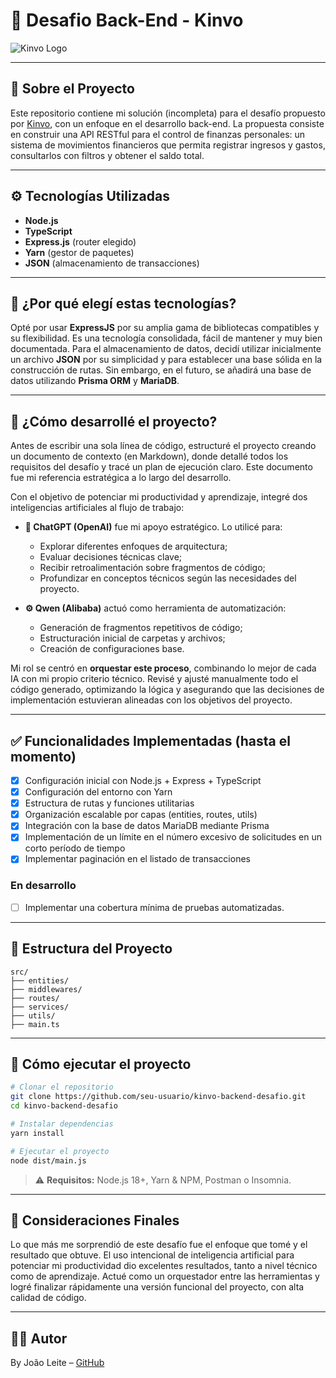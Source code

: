 # 💼 Desafio Back-End - Kinvo

![Kinvo Logo](https://github.com/cbfranca/kinvo-front-end-test/blob/master/logo.svg)

---

## 📌 Sobre el Proyecto

Este repositorio contiene mi solución (incompleta) para el desafío propuesto por [Kinvo](https://github.com/kinvoapp/node.js-challenge/tree/master), con un enfoque en el desarrollo back-end. La propuesta consiste en construir una API RESTful para el control de finanzas personales: un sistema de movimientos financieros que permita registrar ingresos y gastos, consultarlos con filtros y obtener el saldo total.

---

## ⚙️ Tecnologías Utilizadas

* **Node.js**
* **TypeScript**
* **Express.js** (router elegido)
* **Yarn** (gestor de paquetes)
* **JSON** (almacenamiento de transacciones)

---

## 🚀 ¿Por qué elegí estas tecnologías?

Opté por usar **ExpressJS** por su amplia gama de bibliotecas compatibles y su flexibilidad. Es una tecnología consolidada, fácil de mantener y muy bien documentada. Para el almacenamiento de datos, decidí utilizar inicialmente un archivo **JSON** por su simplicidad y para establecer una base sólida en la construcción de rutas. Sin embargo, en el futuro, se añadirá una base de datos utilizando **Prisma ORM** y **MariaDB**.

---

## 🧠 ¿Cómo desarrollé el proyecto?

Antes de escribir una sola línea de código, estructuré el proyecto creando un documento de contexto (en Markdown), donde detallé todos los requisitos del desafío y tracé un plan de ejecución claro. Este documento fue mi referencia estratégica a lo largo del desarrollo.

Con el objetivo de potenciar mi productividad y aprendizaje, integré dos inteligencias artificiales al flujo de trabajo:

- **🧠 ChatGPT (OpenAI)** fue mi apoyo estratégico. Lo utilicé para:
  - Explorar diferentes enfoques de arquitectura;
  - Evaluar decisiones técnicas clave;
  - Recibir retroalimentación sobre fragmentos de código;
  - Profundizar en conceptos técnicos según las necesidades del proyecto.

- **⚙️ Qwen (Alibaba)** actuó como herramienta de automatización:
  - Generación de fragmentos repetitivos de código;
  - Estructuración inicial de carpetas y archivos;
  - Creación de configuraciones base.

Mi rol se centró en **orquestar este proceso**, combinando lo mejor de cada IA con mi propio criterio técnico. Revisé y ajusté manualmente todo el código generado, optimizando la lógica y asegurando que las decisiones de implementación estuvieran alineadas con los objetivos del proyecto.

---

## ✅ Funcionalidades Implementadas (hasta el momento)

* [x] Configuración inicial con Node.js + Express + TypeScript
* [x] Configuración del entorno con Yarn
* [x] Estructura de rutas y funciones utilitarias
* [x] Organización escalable por capas (entities, routes, utils)
* [x] Integración con la base de datos MariaDB mediante Prisma
* [x] Implementación de un límite en el número excesivo de solicitudes en un corto período de tiempo
* [x] Implementar paginación en el listado de transacciones

### En desarrollo

* [ ] Implementar una cobertura mínima de pruebas automatizadas.

---

## 📂 Estructura del Proyecto

```
src/
├── entities/
├── middlewares/
├── routes/
├── services/
├── utils/
├── main.ts
```

---

## 📝 Cómo ejecutar el proyecto

```bash
# Clonar el repositorio
git clone https://github.com/seu-usuario/kinvo-backend-desafio.git
cd kinvo-backend-desafio

# Instalar dependencias
yarn install

# Ejecutar el proyecto
node dist/main.js
```

> ⚠️ **Requisitos:** Node.js 18+, Yarn & NPM, Postman o Insomnia.

---

## 🤝 Consideraciones Finales

Lo que más me sorprendió de este desafío fue el enfoque que tomé y el resultado que obtuve. El uso intencional de inteligencia artificial para potenciar mi productividad dio excelentes resultados, tanto a nivel técnico como de aprendizaje. Actué como un orquestador entre las herramientas y logré finalizar rápidamente una versión funcional del proyecto, con alta calidad de código.

---

## 🧑‍💻 Autor

By João Leite – [GitHub](https://github.com/bdd-l)
